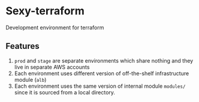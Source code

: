 # Sexy-terraform

Development environment for terraform

## Features

1. `prod` and `stage` are separate environments which share nothing and they live in separate AWS accounts
1. Each environment uses different version of off-the-shelf infrastructure module (`alb`)
1. Each environment uses the same version of internal module `modules/` since it is sourced from a local directory.